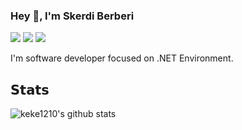 ### Hey 👋, I'm Skerdi Berberi

[![](https://vistr.dev/badge?repo=keke1210.keke1210&corners=square)](https://github.com/keke1210/vistr.dev)
[![](https://img.shields.io/badge/-@keke1210-%23181717?style=flat-square&logo=github)](https://github.com/keke1210)
[![](https://img.shields.io/badge/-Skerdi%20Berberi-blue?style=flat-square&logo=Linkedin&logoColor=white&link=https://www.linkedin.com/in/nick-chapsas/)](https://al.linkedin.com/in/skerdiberberi)

I'm software developer focused on .NET Environment. 

## 𝗦𝘁𝗮𝘁𝘀

![keke1210's github stats](https://github-readme-stats.vercel.app/api?username=keke1210&show_icons=true&theme=dracula)
